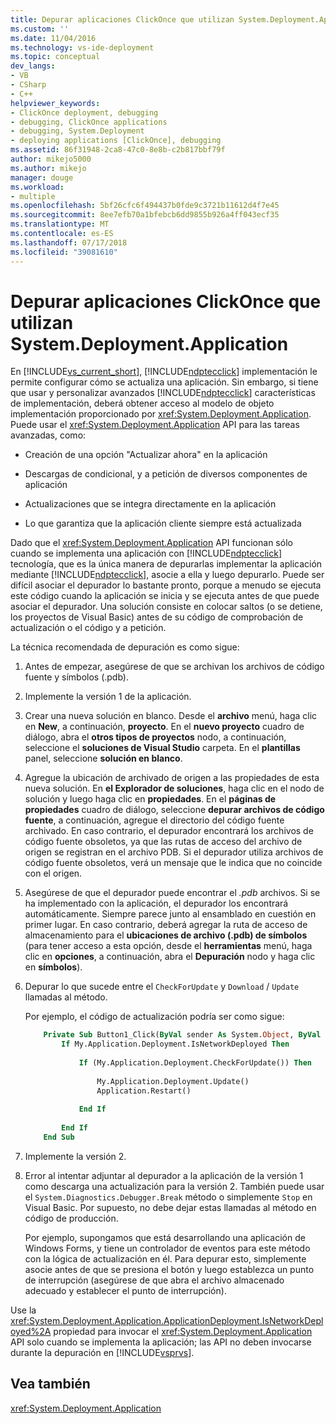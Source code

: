 ```yaml
---
title: Depurar aplicaciones ClickOnce que utilizan System.Deployment.Application | Microsoft Docs
ms.custom: ''
ms.date: 11/04/2016
ms.technology: vs-ide-deployment
ms.topic: conceptual
dev_langs:
- VB
- CSharp
- C++
helpviewer_keywords:
- ClickOnce deployment, debugging
- debugging, ClickOnce applications
- debugging, System.Deployment
- deploying applications [ClickOnce], debugging
ms.assetid: 86f31948-2ca8-47c0-8e8b-c2b817bbf79f
author: mikejo5000
ms.author: mikejo
manager: douge
ms.workload:
- multiple
ms.openlocfilehash: 5bf26cfc6f494437b0fde9c3721b11612d4f7e45
ms.sourcegitcommit: 8ee7efb70a1bfebcb6dd9855b926a4ff043ecf35
ms.translationtype: MT
ms.contentlocale: es-ES
ms.lasthandoff: 07/17/2018
ms.locfileid: "39081610"
---
```

# <a name="debug-clickonce-applications-that-use-systemdeploymentapplication"></a>Depurar aplicaciones ClickOnce que utilizan System.Deployment.Application
En [!INCLUDE[vs_current_short](../code-quality/includes/vs_current_short_md.md)], [!INCLUDE[ndptecclick](../deployment/includes/ndptecclick_md.md)] implementación le permite configurar cómo se actualiza una aplicación. Sin embargo, si tiene que usar y personalizar avanzados [!INCLUDE[ndptecclick](../deployment/includes/ndptecclick_md.md)] características de implementación, deberá obtener acceso al modelo de objeto implementación proporcionado por <xref:System.Deployment.Application>. Puede usar el <xref:System.Deployment.Application> API para las tareas avanzadas, como:  
  
-   Creación de una opción "Actualizar ahora" en la aplicación  
  
-   Descargas de condicional, y a petición de diversos componentes de aplicación  
  
-   Actualizaciones que se integra directamente en la aplicación  
  
-   Lo que garantiza que la aplicación cliente siempre está actualizada  
  
 Dado que el <xref:System.Deployment.Application> API funcionan sólo cuando se implementa una aplicación con [!INCLUDE[ndptecclick](../deployment/includes/ndptecclick_md.md)] tecnología, que es la única manera de depurarlas implementar la aplicación mediante [!INCLUDE[ndptecclick](../deployment/includes/ndptecclick_md.md)], asocie a ella y luego depurarlo. Puede ser difícil asociar el depurador lo bastante pronto, porque a menudo se ejecuta este código cuando la aplicación se inicia y se ejecuta antes de que puede asociar el depurador. Una solución consiste en colocar saltos (o se detiene, los proyectos de Visual Basic) antes de su código de comprobación de actualización o el código y a petición.  
  
 La técnica recomendada de depuración es como sigue:  
  
1.  Antes de empezar, asegúrese de que se archivan los archivos de código fuente y símbolos (.pdb).  
  
2.  Implemente la versión 1 de la aplicación.  
  
3.  Crear una nueva solución en blanco. Desde el **archivo** menú, haga clic en **New**, a continuación, **proyecto**. En el **nuevo proyecto** cuadro de diálogo, abra el **otros tipos de proyectos** nodo, a continuación, seleccione el **soluciones de Visual Studio** carpeta. En el **plantillas** panel, seleccione **solución en blanco**.  
  
4.  Agregue la ubicación de archivado de origen a las propiedades de esta nueva solución. En **el Explorador de soluciones**, haga clic en el nodo de solución y luego haga clic en **propiedades**. En el **páginas de propiedades** cuadro de diálogo, seleccione **depurar archivos de código fuente**, a continuación, agregue el directorio del código fuente archivado. En caso contrario, el depurador encontrará los archivos de código fuente obsoletos, ya que las rutas de acceso del archivo de origen se registran en el archivo PDB. Si el depurador utiliza archivos de código fuente obsoletos, verá un mensaje que le indica que no coincide con el origen.  
  
5.  Asegúrese de que el depurador puede encontrar el *.pdb* archivos. Si se ha implementado con la aplicación, el depurador los encontrará automáticamente. Siempre parece junto al ensamblado en cuestión en primer lugar. En caso contrario, deberá agregar la ruta de acceso de almacenamiento para el **ubicaciones de archivo (.pdb) de símbolos** (para tener acceso a esta opción, desde el **herramientas** menú, haga clic en **opciones**, a continuación, abra el  **Depuración** nodo y haga clic en **símbolos**).  
  
6.  Depurar lo que sucede entre el `CheckForUpdate` y `Download` / `Update` llamadas al método.  
  
     Por ejemplo, el código de actualización podría ser como sigue:  
  
    ```vb
        Private Sub Button1_Click(ByVal sender As System.Object, ByVal e As System.EventArgs) Handles Button1.Click  
            If My.Application.Deployment.IsNetworkDeployed Then  
  
                If (My.Application.Deployment.CheckForUpdate()) Then  
  
                    My.Application.Deployment.Update()  
                    Application.Restart()  
  
                End If  
  
            End If  
        End Sub  
    ```  
  
7.  Implemente la versión 2.  
  
8.  Error al intentar adjuntar al depurador a la aplicación de la versión 1 como descarga una actualización para la versión 2. También puede usar el `System.Diagnostics.Debugger.Break` método o simplemente `Stop` en Visual Basic. Por supuesto, no debe dejar estas llamadas al método en código de producción.  
  
     Por ejemplo, supongamos que está desarrollando una aplicación de Windows Forms, y tiene un controlador de eventos para este método con la lógica de actualización en él. Para depurar esto, simplemente asocie antes de que se presiona el botón y luego establezca un punto de interrupción (asegúrese de que abra el archivo almacenado adecuado y establecer el punto de interrupción).  
  
 Use la <xref:System.Deployment.Application.ApplicationDeployment.IsNetworkDeployed%2A> propiedad para invocar el <xref:System.Deployment.Application> API solo cuando se implementa la aplicación; las API no deben invocarse durante la depuración en [!INCLUDE[vsprvs](../code-quality/includes/vsprvs_md.md)].  
  
## <a name="see-also"></a>Vea también  
 <xref:System.Deployment.Application>